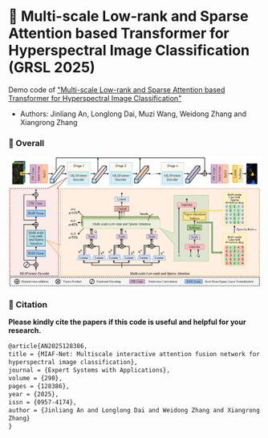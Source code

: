 # 📖 Multi-scale Low-rank and Sparse Attention based Transformer for Hyperspectral Image Classification (GRSL 2025)

Demo code of ["Multi-scale Low-rank and Sparse Attention based Transformer for Hyperspectral Image Classification"](https://www.sciencedirect.com/science/article/abs/pii/S0957417425020056)

- Authors: Jinliang An, Longlong Dai, Muzi Wang, Weidong Zhang and Xiangrong Zhang

### 🧩 Overall
<div align=center>
<img src="MLSFormer.png" width="700px">
</div>

### 🥰 Citation	

**Please kindly cite the papers if this code is useful and helpful for your research.**
```
@article{AN2025128386,
title = {MIAF-Net: Multiscale interactive attention fusion network for hyperspectral image classification},
journal = {Expert Systems with Applications},
volume = {290},
pages = {128386},
year = {2025},
issn = {0957-4174},
author = {Jinliang An and Longlong Dai and Weidong Zhang and Xiangrong Zhang}
}
```


